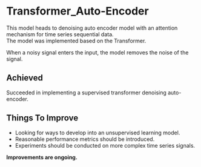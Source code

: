 # Transformer_Auto-Encoder
This model heads to denoising auto encoder model with an attention mechanism for time series sequential data.  
The model was implemented based on the Transformer.   
  
When a noisy signal enters the input, the model removes the noise of the signal.  
  
## Achieved
Succeeded in implementing a supervised transformer denoising auto-encoder.  

## Things To Improve
* Looking for ways to develop into an unsupervised learning model.  
* Reasonable performance metrics should be introduced.  
* Experiments should be conducted on more complex time series signals.  
  
__Improvements are ongoing.__
